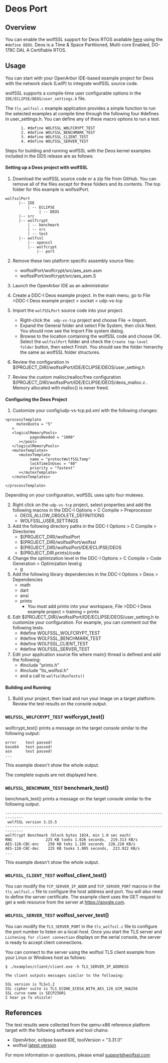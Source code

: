

# Deos Port
## Overview
You can enable the wolfSSL support for Deos RTOS available [here](https://www.ddci.com/products_deos_do_178c_arinc_653/) using the `#define DEOS`.
Deos is a Time & Space Partitioned, Multi-core Enabled, DO-178C DAL A Certifiable RTOS.
## Usage

You can start with your OpenArbor IDE-based example project for Deos with the network stack (LwIP) to integrate wolfSSL source code.

wolfSSL supports a compile-time user configurable options in the `IDE/ECLIPSE/DEOS/user_settings.h` file.

The `tls_wolfssl.c` example application provides a simple function to run the selected examples at compile time through the following four #defines in user_settings.h. You can define any of these macro options to run a test.
```
       1. #define WOLFSSL_WOLFCRYPT_TEST
       2. #define WOLFSSL_BENCHMARK_TEST
       3. #define WOLFSSL_CLIENT_TEST
       4. #define WOLFSSL_SERVER_TEST
```
Steps for building and running wolfSSL with the Deos kernel examples included in the DDS release are as follows:
#### Setting up a Deos project with wolfSSL
 1. Download the wolfSSL source code or a zip file from GitHub. You can remove all of the files except for these folders and its contents. The top folder for this example is wolfsslPort.
```
wolfsslPort
      |-- IDE
          | -- ECLIPSE
               | -- DEOS
      |-- src
      |-- wolfcrypt
          | -- benchmark
          | -- src
          | -- test
      |-- wolfssl
          |-- openssl
          |-- wolfcrypt
              |-- port
```
 2. Remove these two platform specific assembly source files:
    -   wolfsslPort/wolfcrypt/src/aes_asm.asm
    -   wolfsslPort/wolfcrypt/src/aes_asm.S

 3. Launch the OpenArbor IDE as an administrator
 4. Create a DDC-I Deos example project. In the main menu, go to File >DDC-I Deos example project > socket > udp-vs-tcp
 5. Import the `wolfSSLPort` source code into your project.
    -   Right-click the ` udp-vs-tcp` project and choose File -> Import.
    -   Expand the General folder and select File System, then click Next. You should now see the Import File system dialog.
    -   Browse to the location containing the wolfSSL code and choose OK. Select the `wolfsslPort` folder and check the `Create top-level folder` button, then select Finish. You should see the folder hierarchy the same as wolfSSL folder structures.
6. Review the configuration in $(PROJECT_DIR)/wolfsslPort/IDE/ECLIPSE/DEOS/user_setting.h

7.  Review the custom malloc/realloc/free configuration $(PROJECT_DIR)/wolfsslPort/IDE/ECLIPSE/DEOS/deos_malloc.c . Memory allocated with malloc() is never freed.

#### Configuring the Deos Project
 1. Customize your config/udp-vs-tcp.pd.xml with the following changes:
```
<processTemplate
     mutexQuota = "5"
   >
   <logicalMemoryPools>
           pagesNeeded = "1000"
      ></pool>
   </logicalMemoryPools>
   <mutexTemplates>
      <mutexTemplate
           name = "protectWolfSSLTemp"
           lockTimeInUsec = "40"
           priority = "fastest"
      ></mutexTemplate>
   </mutexTemplates>

</processTemplate>
```
Depending on your configuration, wolfSSL uses upto four mutexes.


 2. Right click on the `udp-vs-tcp` project, select properties and add the following macros in the DDC-I Options > C Compile > Preprocessor
      -   DEOS_ALLOW_OBSOLETE_DEFINITIONS
      -   WOLFSSL_USER_SETTINGS
 3.  Add the following directory paths in the DDC-I Options > C Compile > Directories
      -   $(PROJECT_DIR)/wolfsslPort
      -   $(PROJECT_DIR)/wolfsslPort/wolfssl
      -   $(PROJECT_DIR)/wolfsslPort/IDE/ECLIPSE/DEOS
      -   $(PROJECT_DIR.printx)/code
 4.  Change the optimization level in the DDC-I Options > C Compile > Code Generation > Optimization level:g
      -   g
 5.  Add the following library dependencies in the DDC-I Options > Deos > Dependencies
      -   math
      -   dart
      -   ansi
      -   printx
          - You must add printx into your workspace, File >DDC-I Deos example project > training > printx
 6.  Edit $(PROJECT_DIR)/wolfsslPort/IDE/ECLIPSE/DEOS/user_setting.h to customize your configuration. For example, you can comment out the following tests.
      -   #define WOLFSSL_WOLFCRYPT_TEST
      -   #define WOLFSSL_BENCHMARK_TEST
      -   #define WOLFSSL_CLIENT_TEST
      -   #define WOLFSSL_SERVER_TEST
 7.  Edit your application source file where main() thread is defined and add the following:
      -   #include "printx.h"
      -   #include "tls_wolfssl.h"
      -   and a call to `wolfsslRunTests()`

   #### Building and Running
 1.  Build your project, then load and run your image on a target platform. Review the test results on the console output.


### `WOLFSSL_WOLFCRYPT_TEST` wolfcrypt_test()
wolfcrypt_test() prints a message on the target console similar to the following output:
```
error    test passed!
base64   test passed!
asn      test passed!
...
```
This example doesn't show the whole output.

The complete ouputs are not displayed here.
### `WOLFSSL_BENCHMARK_TEST` benchmark_test()
benchmark_test() prints a message on the target console similar to the following output.

```
------------------------------------------------------------------------------
 wolfSSL version 3.15.5
------------------------------------------------------------------------------
wolfCrypt Benchmark (block bytes 1024, min 1.0 sec each)
RNG               225 KB tooks 1.026 seconds,  219.313 KB/s
AES-128-CBC-enc    250 KB toks 1.105 seconds  226.210 KB/s
AES-128-CBC-dec    225 KB tooks 1.005 seconds,  223.922 KB/s
...
```
This example doesn't show the whole output.

### `WOLFSSL_CLIENT_TEST` wolfssl_client_test()

You can modify the `TCP_SERVER_IP_ADDR` and `TCP_SERVER_PORT` macros in the `tls_wolfssl.c` file to configure the host address and port. You will also need to define the server certificate. The example client uses the GET request to get a web resource from the server at https://google.com.

### `WOLFSSL_SERVER_TEST` wolfssl_server_test()

You can modify the `TLS_SERVER_PORT` in the `tls_wolfssl.c` file to configure the port number to listen on a local-host.
Once you start the TLS server and `Listening for client connection` displays on the serial console, the server is ready to accept client connections.

You can connect to the server using the wolfssl TLS client example from your Linux or Windows host as follows:
```
$ ./examples/client/client.exe -h TLS_SERVER_IP_ADDRESS

The client outputs messages similar to the following:

SSL version is TLSv1.2
SSL cipher suite is TLS_ECDHE_ECDSA_WITH_AES_128_GCM_SHA256
SSL curve name is SECP256R1
I hear ya fa shizzle!
```

## References

The test results were collected from the qemu-x86 reference platform target with the following software and tool chains:
- OpenArbor, eclipse based IDE, toolVersion = "3.31.0"
- wolfssl [latest version](https://github.com/wolfSSL/wolfssl)

For more information or questions, please email [support@wolfssl.com](mailto:support@wolfssl.com)

